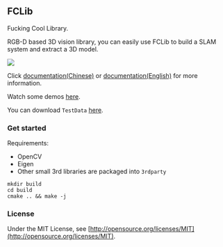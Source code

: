 ## FCLib

Fucking Cool Library. 

RGB-D based 3D vision library, you can easily use FCLib to build a SLAM system and extract a 3D model.

![](./fba_fusion.gif)

Click [documentation(Chinese)](http://wlsdzyzl.top/FCLib.github.io/) or [documentation(English)](http://wlsdzyzl.top/FCLib.github.io/en/) for more information.

Watch some demos [here](http://wlsdzyzl.top/FCLib.github.io/examples).

You can download `TestData` [here](https://cloud.tsinghua.edu.cn/f/a2372da684f14330af21/?dl=1). 



### Get started
Requirements:
- OpenCV
- Eigen
- Other small 3rd libraries are packaged into `3rdparty`

```
mkdir build
cd build
cmake .. && make -j
```

### License
Under the MIT License, see [http://opensource.org/licenses/MIT](http://opensource.org/licenses/MIT).
